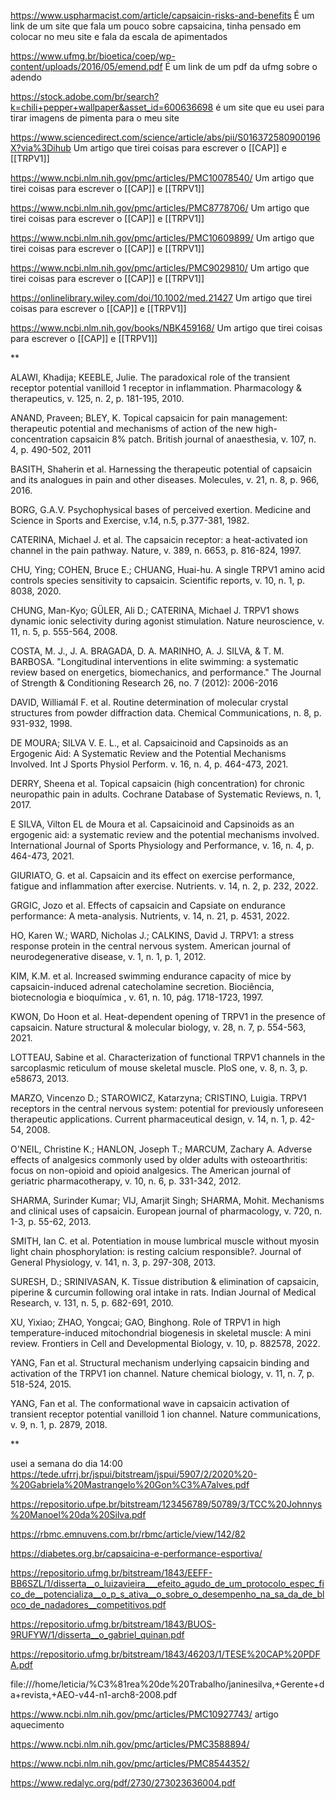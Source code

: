https://www.uspharmacist.com/article/capsaicin-risks-and-benefits
É um link de um site que fala um pouco sobre capsaicina, tinha pensado em colocar no meu site e fala da escala de apimentados

https://www.ufmg.br/bioetica/coep/wp-content/uploads/2016/05/emend.pdf
É um link de um pdf da ufmg sobre o adendo

https://stock.adobe.com/br/search?k=chili+pepper+wallpaper&asset_id=600636698
é um site que eu usei para tirar imagens de pimenta para o meu site

https://www.sciencedirect.com/science/article/abs/pii/S016372580900196X?via%3Dihub
Um artigo que tirei coisas para escrever o [[CAP]] e [[TRPV1]]

https://www.ncbi.nlm.nih.gov/pmc/articles/PMC10078540/
Um artigo que tirei coisas para escrever o [[CAP]] e [[TRPV1]]

https://www.ncbi.nlm.nih.gov/pmc/articles/PMC8778706/
Um artigo que tirei coisas para escrever o [[CAP]] e [[TRPV1]]

https://www.ncbi.nlm.nih.gov/pmc/articles/PMC10609899/
Um artigo que tirei coisas para escrever o [[CAP]] e [[TRPV1]]

https://www.ncbi.nlm.nih.gov/pmc/articles/PMC9029810/
Um artigo que tirei coisas para escrever o [[CAP]] e [[TRPV1]]

https://onlinelibrary.wiley.com/doi/10.1002/med.21427
Um artigo que tirei coisas para escrever o [[CAP]] e [[TRPV1]]

https://www.ncbi.nlm.nih.gov/books/NBK459168/
Um artigo que tirei coisas para escrever o [[CAP]] e [[TRPV1]]

**

ALAWI, Khadija; KEEBLE, Julie. The paradoxical role of the transient receptor potential vanilloid 1 receptor in inflammation. Pharmacology & therapeutics, v. 125, n. 2, p. 181-195, 2010.

  

ANAND, Praveen; BLEY, K. Topical capsaicin for pain management: therapeutic potential and mechanisms of action of the new high-concentration capsaicin 8% patch. British journal of anaesthesia, v. 107, n. 4, p. 490-502, 2011

  

BASITH, Shaherin et al. Harnessing the therapeutic potential of capsaicin and its analogues in pain and other diseases. Molecules, v. 21, n. 8, p. 966, 2016.

  

BORG, G.A.V. Psychophysical bases of perceived exertion. Medicine and Science in Sports and Exercise, v.14, n.5, p.377-381, 1982.

  

CATERINA, Michael J. et al. The capsaicin receptor: a heat-activated ion channel in the pain pathway. Nature, v. 389, n. 6653, p. 816-824, 1997.

  

CHU, Ying; COHEN, Bruce E.; CHUANG, Huai-hu. A single TRPV1 amino acid controls species sensitivity to capsaicin. Scientific reports, v. 10, n. 1, p. 8038, 2020.

  

CHUNG, Man-Kyo; GÜLER, Ali D.; CATERINA, Michael J. TRPV1 shows dynamic ionic selectivity during agonist stimulation. Nature neuroscience, v. 11, n. 5, p. 555-564, 2008.

  

COSTA, M. J., J. A. BRAGADA, D. A. MARINHO, A. J. SILVA, & T. M. BARBOSA. "Longitudinal interventions in elite swimming: a systematic review based on energetics, biomechanics, and performance." The Journal of Strength & Conditioning Research 26, no. 7 (2012): 2006-2016

DAVID, WilliamáI F. et al. Routine determination of molecular crystal structures from powder diffraction data. Chemical Communications, n. 8, p. 931-932, 1998.

  

DE MOURA; SILVA V. E. L., et al. Capsaicinoid and Capsinoids as an Ergogenic Aid: A Systematic Review and the Potential Mechanisms Involved. Int J Sports Physiol Perform. v. 16, n. 4, p. 464-473, 2021.

  

DERRY, Sheena et al. Topical capsaicin (high concentration) for chronic neuropathic pain in adults. Cochrane Database of Systematic Reviews, n. 1, 2017.

E SILVA, Vilton EL de Moura et al. Capsaicinoid and Capsinoids as an ergogenic aid: a systematic review and the potential mechanisms involved. International Journal of Sports Physiology and Performance, v. 16, n. 4, p. 464-473, 2021.

  

GIURIATO, G. et al. Capsaicin and its effect on exercise performance, fatigue and inflammation after exercise. Nutrients. v. 14, n. 2, p. 232, 2022.

  

GRGIC, Jozo et al. Effects of capsaicin and Capsiate on endurance performance: A meta-analysis. Nutrients, v. 14, n. 21, p. 4531, 2022.

  

HO, Karen W.; WARD, Nicholas J.; CALKINS, David J. TRPV1: a stress response protein in the central nervous system. American journal of neurodegenerative disease, v. 1, n. 1, p. 1, 2012.

  

KIM, K.M. et al. Increased swimming endurance capacity of mice by capsaicin-induced adrenal catecholamine secretion. Biociência, biotecnologia e bioquímica , v. 61, n. 10, pág. 1718-1723, 1997.

  

KWON, Do Hoon et al. Heat-dependent opening of TRPV1 in the presence of capsaicin. Nature structural & molecular biology, v. 28, n. 7, p. 554-563, 2021.

  

LOTTEAU, Sabine et al. Characterization of functional TRPV1 channels in the sarcoplasmic reticulum of mouse skeletal muscle. PloS one, v. 8, n. 3, p. e58673, 2013.

  

MARZO, Vincenzo D.; STAROWICZ, Katarzyna; CRISTINO, Luigia. TRPV1 receptors in the central nervous system: potential for previously unforeseen therapeutic applications. Current pharmaceutical design, v. 14, n. 1, p. 42-54, 2008.

  

O'NEIL, Christine K.; HANLON, Joseph T.; MARCUM, Zachary A. Adverse effects of analgesics commonly used by older adults with osteoarthritis: focus on non-opioid and opioid analgesics. The American journal of geriatric pharmacotherapy, v. 10, n. 6, p. 331-342, 2012.

  

SHARMA, Surinder Kumar; VIJ, Amarjit Singh; SHARMA, Mohit. Mechanisms and clinical uses of capsaicin. European journal of pharmacology, v. 720, n. 1-3, p. 55-62, 2013.

  

SMITH, Ian C. et al. Potentiation in mouse lumbrical muscle without myosin light chain phosphorylation: is resting calcium responsible?. Journal of General Physiology, v. 141, n. 3, p. 297-308, 2013.

  

SURESH, D.; SRINIVASAN, K. Tissue distribution & elimination of capsaicin, piperine & curcumin following oral intake in rats. Indian Journal of Medical Research, v. 131, n. 5, p. 682-691, 2010.

  

XU, Yixiao; ZHAO, Yongcai; GAO, Binghong. Role of TRPV1 in high temperature-induced mitochondrial biogenesis in skeletal muscle: A mini review. Frontiers in Cell and Developmental Biology, v. 10, p. 882578, 2022.

  

YANG, Fan et al. Structural mechanism underlying capsaicin binding and activation of the TRPV1 ion channel. Nature chemical biology, v. 11, n. 7, p. 518-524, 2015.

  

YANG, Fan et al. The conformational wave in capsaicin activation of transient receptor potential vanilloid 1 ion channel. Nature communications, v. 9, n. 1, p. 2879, 2018.

  
**

usei a semana do dia 14:00
https://tede.ufrrj.br/jspui/bitstream/jspui/5907/2/2020%20-%20Gabriela%20Mastrangelo%20Gon%C3%A7alves.pdf


https://repositorio.ufpe.br/bitstream/123456789/50789/3/TCC%20Johnnys%20Manoel%20da%20Silva.pdf

https://rbmc.emnuvens.com.br/rbmc/article/view/142/82

https://diabetes.org.br/capsaicina-e-performance-esportiva/

https://repositorio.ufmg.br/bitstream/1843/EEFF-BB6SZL/1/disserta__o_luizavieira___efeito_agudo_de_um_protocolo_espec_fico_de__potencializa__o_p_s_ativa__o_sobre_o_desempenho_na_sa_da_de_bloco_de_nadadores__competitivos.pdf

https://repositorio.ufmg.br/bitstream/1843/BUOS-9RUFYW/1/disserta__o_gabriel_quinan.pdf

https://repositorio.ufmg.br/bitstream/1843/46203/1/TESE%20CAP%20PDFA.pdf

file:///home/leticia/%C3%81rea%20de%20Trabalho/janinesilva,+Gerente+da+revista,+AEO-v44-n1-arch8-2008.pdf

https://www.ncbi.nlm.nih.gov/pmc/articles/PMC10927743/ artigo aquecimento 

https://www.ncbi.nlm.nih.gov/pmc/articles/PMC3588894/

https://www.ncbi.nlm.nih.gov/pmc/articles/PMC8544352/

https://www.redalyc.org/pdf/2730/273023636004.pdf